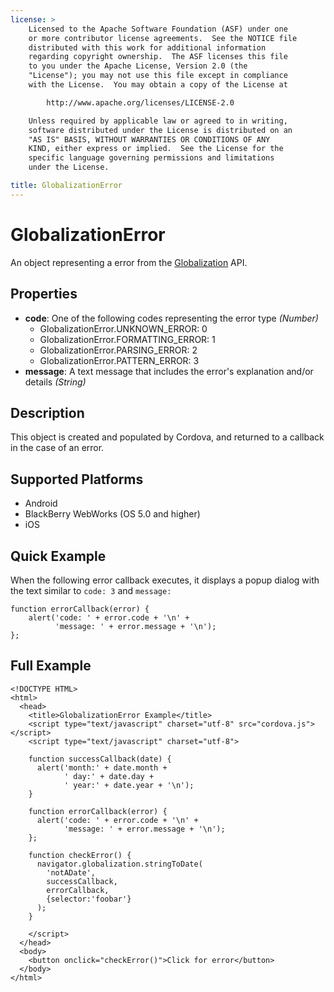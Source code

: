 ```yaml
---
license: >
    Licensed to the Apache Software Foundation (ASF) under one
    or more contributor license agreements.  See the NOTICE file
    distributed with this work for additional information
    regarding copyright ownership.  The ASF licenses this file
    to you under the Apache License, Version 2.0 (the
    "License"); you may not use this file except in compliance
    with the License.  You may obtain a copy of the License at

        http://www.apache.org/licenses/LICENSE-2.0

    Unless required by applicable law or agreed to in writing,
    software distributed under the License is distributed on an
    "AS IS" BASIS, WITHOUT WARRANTIES OR CONDITIONS OF ANY
    KIND, either express or implied.  See the License for the
    specific language governing permissions and limitations
    under the License.

title: GlobalizationError
---
```


# GlobalizationError

An object representing a error from the [Globalization](../globalization.html) API.

## Properties

- __code__:  One of the following codes representing the error type _(Number)_
  - GlobalizationError.UNKNOWN\_ERROR: 0
  - GlobalizationError.FORMATTING\_ERROR: 1
  - GlobalizationError.PARSING\_ERROR: 2
  - GlobalizationError.PATTERN\_ERROR: 3
- __message__:  A text message that includes the error's explanation and/or details _(String)_

## Description

This object is created and populated by Cordova, and returned to a callback in the case of an error.

## Supported Platforms

- Android
- BlackBerry WebWorks (OS 5.0 and higher)
- iOS

## Quick Example

When the following error callback executes, it displays a
popup dialog with the text similar to `code: 3` and `message:`

    function errorCallback(error) {
        alert('code: ' + error.code + '\n' +
              'message: ' + error.message + '\n');
    };

## Full Example

    <!DOCTYPE HTML>
    <html>
      <head>
        <title>GlobalizationError Example</title>
        <script type="text/javascript" charset="utf-8" src="cordova.js"></script>
        <script type="text/javascript" charset="utf-8">

        function successCallback(date) {
          alert('month:' + date.month +
                ' day:' + date.day +
                ' year:' + date.year + '\n');
        }

        function errorCallback(error) {
          alert('code: ' + error.code + '\n' +
                'message: ' + error.message + '\n');
        };

        function checkError() {
          navigator.globalization.stringToDate(
            'notADate',
            successCallback,
            errorCallback,
            {selector:'foobar'}
          );
        }

        </script>
      </head>
      <body>
        <button onclick="checkError()">Click for error</button>
      </body>
    </html>

